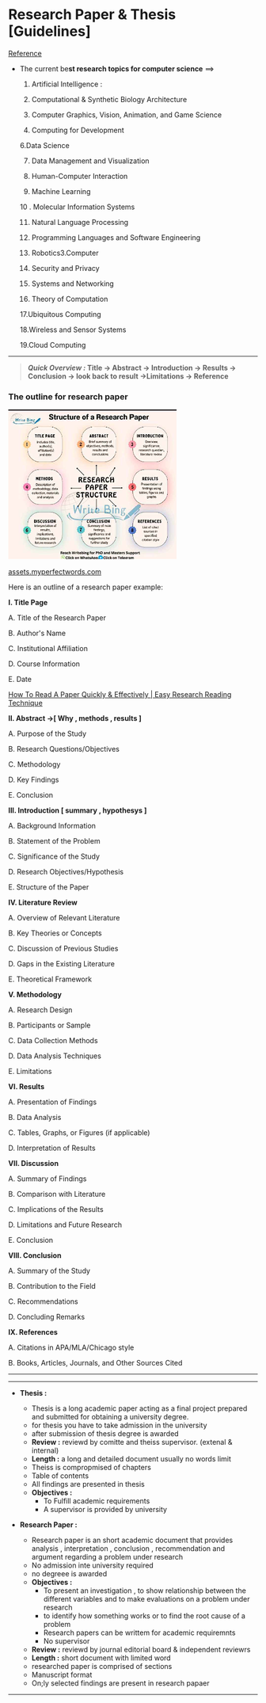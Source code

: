 # Research Paper &  Thesis [Guidelines]

[Reference](Research%20Paper%20&%20Thesis%20%5BGuidelines%5D%204ea4eab8891546e4b24088d9d5ebba30/Reference%2013c80f2ba16840a0b21e4969f32c5f3b.md)

- The current be**st research topics for computer science** ==>
    
    
    1. Artificial Intelligence :
    
    2. Computational & Synthetic Biology Architecture
    
    3. Computer Graphics, Vision, Animation, and Game Science
    
    4. Computing for Development
    
    6.Data Science
    
    7. Data Management and Visualization
    
    8. Human-Computer Interaction
    
    9. Machine Learning
    
    10 . Molecular Information Systems
    
    11. Natural Language Processing
    
    12. Programming Languages and Software Engineering
    
    13. Robotics3.Computer
    
    14. Security and Privacy
    
    15. Systems and Networking
    
    16. Theory of Computation
    
    17.Ubiquitous Computing
    
    18.Wireless and Sensor Systems
    
    19.Cloud Computing
    

---

> ***Quick  Overview :*  Title → Abstract → Introduction → Results → Conclusion → look back to result  →Limitations → Reference**
> 

### The **outline** for research paper

![image.png](Research%20Paper%20&%20Thesis%20%5BGuidelines%5D%204ea4eab8891546e4b24088d9d5ebba30/image.png)

[assets.myperfectwords.com](https://assets.myperfectwords.com/blog/research-paper-guide/research-paper-example/how-to-write-a-research-paper-example-pdf.pdf)

Here is an outline of a research paper example:

**I. Title Page**

A. Title of the Research Paper

B. Author's Name

C. Institutional Affiliation

D. Course Information

E. Date

[How To Read A Paper Quickly & Effectively | Easy Research Reading Technique](https://www.youtube.com/watch?v=Gv5ku0eoY6k)

**II. Abstract →[ Why , methods , results ]**

A. Purpose of the Study

B. Research Questions/Objectives

C. Methodology

D. Key Findings

E. Conclusion

**III. Introduction [ summary , hypothesys ]**

A. Background Information

B. Statement of the Problem

C. Significance of the Study

D. Research Objectives/Hypothesis

E. Structure of the Paper

**IV. Literature Review**

A. Overview of Relevant Literature

B. Key Theories or Concepts

C. Discussion of Previous Studies

D. Gaps in the Existing Literature

E. Theoretical Framework

**V. Methodology**

A. Research Design

B. Participants or Sample

C. Data Collection Methods

D. Data Analysis Techniques

E. Limitations

**VI. Results**

A. Presentation of Findings

B. Data Analysis

C. Tables, Graphs, or Figures (if applicable)

D. Interpretation of Results

**VII. Discussion**

A. Summary of Findings

B. Comparison with Literature

C. Implications of the Results

D. Limitations and Future Research

E. Conclusion

**VIII. Conclusion**

A. Summary of the Study

B. Contribution to the Field

C. Recommendations

D. Concluding Remarks

**IX. References**

A. Citations in APA/MLA/Chicago style

B. Books, Articles, Journals, and Other Sources Cited

---

---

- **Thesis :**
    - Thesis is a long academic paper acting as a final project prepared and submitted for obtaining a university degree.
    - for thesis you have to take admission in the university
    - after submission of thesis degree is awarded
    - **Review :** reviewd by comitte and theiss supervisor. (extenal & internal)
    - **Length :**  a long and detailed document usually no words limit
    - Theiss is compropmised of chapters
    - Table of contents
    - All findings are presented in thesis
    - **Objectives :**
        - To Fulfill academic requirements
        - A supervisor is provided by university
        

- **Research Paper :**
    - Research paper is an short academic document that provides analysis , interpretation , conclusion , recommendation and argument regarding a problem under research
    - No admission inte university required
    - no degreee is awarded
    - **Objectives :**
        - To present an investigation , to show relationship between the different variables and to make evaluations on a problem under research
        - to identify how something works or to find the root cause of a problem
        - Research papers can be writtem for academic requiremnts
        - No supervisor
    - **Review :** reviewd by journal editorial board & independent reviewrs
    - **Length :** short document with limited word
    - researched paper is  comprised of sections
    - Manuscript format
    - On;ly selected findings are present in research papaer

---